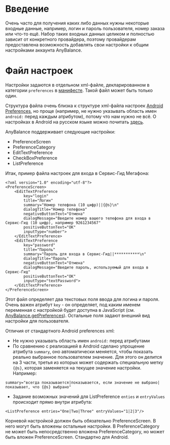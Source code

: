 # Введение #

Очень часто для получения каких либо данных нужны некоторые входные данные, например, логин и пароль пользователя, номер заказа или что-то ещё. Набор таких входных данных целиком и полностью зависит от конкретного провайдера, поэтому провайдерам предоставлена возможность добавлять свои настройки к общим настройками аккаунта AnyBalance.

# Файл настроек #

Настройки задаются в отдельном xml-файле, декларированном в категории `preferences` в [манифесте](Manifest.md). Такой файл может быть только один.

Структура файла очень близка к структуре xml-файла настроек [Android Preferences](http://developer.android.com/reference/android/preference/Preference.html), но проще (например, не нужно указывать область имен `android:` перед каждым атрибутом), потому что нам нужно не всё. О настройках в Android на русском языке можно почитать [здесь](http://habrahabr.ru/blogs/android_development/112100/).

AnyBalance поддерживает следующие настройки:
  * PreferenceScreen
  * PreferenceCategory
  * EditTextPreference
  * CheckBoxPreference
  * ListPreference

Итак, пример файла настроек для входа в Сервис-Гид Мегафона:
```
<?xml version="1.0" encoding="utf-8"?>
<PreferenceScreen>
    <EditTextPreference 
        key="login"
        title="Логин" 
        summary="Номер телефона (10 цифр)||{@s}\n" 
        dialogTitle="Номер телефона" 
        negativeButtonText="Отмена" 
        dialogMessage="Введите номер вашего телефона для входа в Сервис-Гид (10 цифр), например 9261234567"
        positiveButtonText="ОК" 
        inputType="number">
    </EditTextPreference>
    <EditTextPreference 
        key="password" 
        title="Пароль"
        summary="Пароль для входа в Сервис-Гид||***********\n"
        dialogTitle="Пароль"
        negativeButtonText="Отмена"
        dialogMessage="Введите пароль, используемый для входа в Сервис-Гид"
        positiveButtonText="ОК"
        inputType="textPassword">
    </EditTextPreference>
</PreferenceScreen>
```

Этот файл определяет два текстовых поля ввода для логина и пароля. Очень важен атрибут `key` - он определяет, под каким именем переменная с настройкой будет доступна в JavaScript (см. [AnyBalance.getPreferences](AnyBalanceAPI#getPreferences.md)). Остальные поля задают внешний вид настройки для пользователя.

Отличия от стандартного Android preferences xml:
  * Не нужно указывать область имен `android:` перед атрибутами
  * По сравнению с реализацией в Android сделано упрощение атрибута `summary`, оно автоматически меняется, чтобы показать реально выбранное пользователем значение. Для этого он делится на 3 части, третья из которых  может содержать специальную метку `{@s}`, которая заменяется на текущее значение настройки. Например:
```
summary="всегда показывается|показывается, если значение не выбрано|показывает, что {@s} выбрано"
```
  * Задание возможных значений для ListPreference `enties` и `entryValues` происходит прямо внутри атрибута:
```
<ListPreference entries="One|Two|Three" entryValues="1|2|3"/>
```

Корневой настройкой должен быть обязательно PreferenceScreen. В него могут быть вложены остальные настройки. В PreferenceCategory не может быть непосредственно вложена PreferenceCategory, но может быть вложен PreferenceScreen. Стандартно для Android.